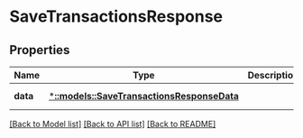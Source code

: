 # SaveTransactionsResponse

## Properties
Name | Type | Description | Notes
------------ | ------------- | ------------- | -------------
**data** | [***::models::SaveTransactionsResponseData**](SaveTransactionsResponse_data.md) |  | [default to null]

[[Back to Model list]](../README.md#documentation-for-models) [[Back to API list]](../README.md#documentation-for-api-endpoints) [[Back to README]](../README.md)


